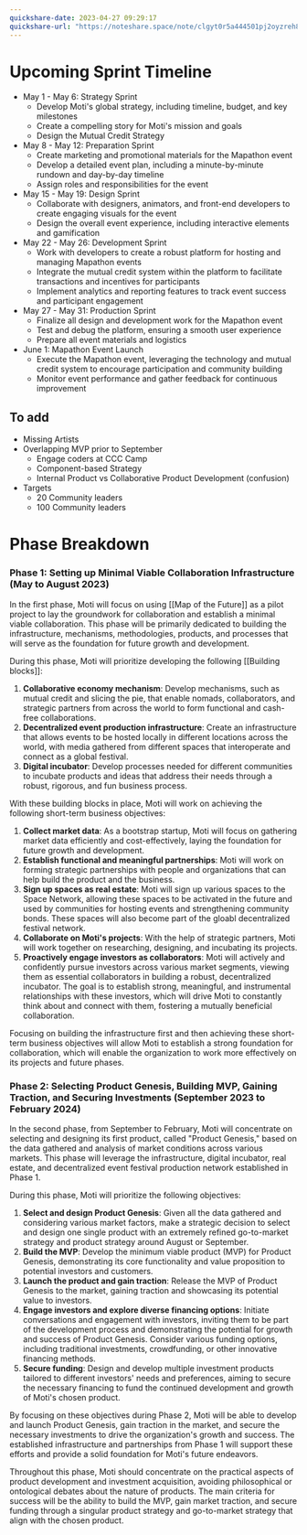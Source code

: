 ```yaml
---
quickshare-date: 2023-04-27 09:29:17
quickshare-url: "https://noteshare.space/note/clgyt0r5a444501pj2oyzreh8#PULmCYN0+xgxN6FUIrfz40J2M+3Q+0FHjZlMEiKyX+o"
---
```

# Upcoming Sprint Timeline
- May 1 - May 6: Strategy Sprint
  - Develop Moti's global strategy, including timeline, budget, and key milestones
  - Create a compelling story for Moti's mission and goals
  - Design the Mutual Credit Strategy
- May 8 - May 12: Preparation Sprint
  - Create marketing and promotional materials for the Mapathon event
  - Develop a detailed event plan, including a minute-by-minute rundown and day-by-day timeline
  - Assign roles and responsibilities for the event
- May 15 - May 19: Design Sprint
  - Collaborate with designers, animators, and front-end developers to create engaging visuals for the event
  - Design the overall event experience, including interactive elements and gamification
- May 22 - May 26: Development Sprint
  - Work with developers to create a robust platform for hosting and managing Mapathon events
  - Integrate the mutual credit system within the platform to facilitate transactions and incentives for participants
  - Implement analytics and reporting features to track event success and participant engagement
- May 27 - May 31: Production Sprint
  - Finalize all design and development work for the Mapathon event
  - Test and debug the platform, ensuring a smooth user experience
  - Prepare all event materials and logistics
- June 1: Mapathon Event Launch
  - Execute the Mapathon event, leveraging the technology and mutual credit system to encourage participation and community building
  - Monitor event performance and gather feedback for continuous improvement
  
## To add
- Missing Artists
- Overlapping MVP prior to September
	- Engage coders at CCC Camp
	- Component-based Strategy
	- Internal Product vs Collaborative Product Development (confusion)
- Targets
	- 20 Community leaders
	- 100 Community leaders

# Phase Breakdown

### Phase 1: Setting up Minimal Viable Collaboration Infrastructure (May to August 2023)

In the first phase, Moti will focus on using [[Map of the Future]] as a pilot project to lay the groundwork for collaboration and establish a minimal viable collaboration. This phase will be primarily dedicated to building the infrastructure, mechanisms, methodologies, products, and processes that will serve as the foundation for future growth and development.

During this phase, Moti will prioritize developing the following [[Building blocks]]:
1.  **Collaborative economy mechanism**: Develop mechanisms, such as mutual credit and slicing the pie, that enable nomads, collaborators, and strategic partners from across the world to form functional and cash-free collaborations.
2.  **Decentralized event production infrastructure**: Create an infrastructure that allows events to be hosted locally in different locations across the world, with media gathered from different spaces that interoperate and connect as a global festival.
3.  **Digital incubator**: Develop processes needed for different communities to incubate products and ideas that address their needs through a robust, rigorous, and fun business process.

With these building blocks in place, Moti will work on achieving the following short-term business objectives:

1.  **Collect market data**: As a bootstrap startup, Moti will focus on gathering market data efficiently and cost-effectively, laying the foundation for future growth and development.
2.  **Establish functional and meaningful partnerships**: Moti will work on forming strategic partnerships with people and organizations that can help build the product and the business.
3.  **Sign up spaces as real estate**: Moti will sign up various spaces to the Space Network, allowing these spaces to be activated in the future and used by communities for hosting events and strengthening community bonds. These spaces will also become part of the gloabl decentralized festival network.
4.  **Collaborate on Moti's projects**: With the help of strategic partners, Moti will work together on researching, designing, and incubating its projects.
5. **Proactively engage investors as collaborators**: Moti will actively and confidently pursue investors across various market segments, viewing them as essential collaborators in building a robust, decentralized incubator. The goal is to establish strong, meaningful, and instrumental relationships with these investors, which will drive Moti to constantly think about and connect with them, fostering a mutually beneficial collaboration.

Focusing on building the infrastructure first and then achieving these short-term business objectives will allow Moti to establish a strong foundation for collaboration, which will enable the organization to work more effectively on its projects and future phases.

### Phase 2: Selecting Product Genesis, Building MVP, Gaining Traction, and Securing Investments (September 2023 to February 2024)

In the second phase, from September to February, Moti will concentrate on selecting and designing its first product, called "Product Genesis," based on the data gathered and analysis of market conditions across various markets. This phase will leverage the infrastructure, digital incubator, real estate, and decentralized event festival production network established in Phase 1.

During this phase, Moti will prioritize the following objectives:

1.  **Select and design Product Genesis**: Given all the data gathered and considering various market factors, make a strategic decision to select and design one single product with an extremely refined go-to-market strategy and product strategy around August or September.
2.  **Build the MVP**: Develop the minimum viable product (MVP) for Product Genesis, demonstrating its core functionality and value proposition to potential investors and customers.
3.  **Launch the product and gain traction**: Release the MVP of Product Genesis to the market, gaining traction and showcasing its potential value to investors.
4.  **Engage investors and explore diverse financing options**: Initiate conversations and engagement with investors, inviting them to be part of the development process and demonstrating the potential for growth and success of Product Genesis. Consider various funding options, including traditional investments, crowdfunding, or other innovative financing methods.
5.  **Secure funding**: Design and develop multiple investment products tailored to different investors' needs and preferences, aiming to secure the necessary financing to fund the continued development and growth of Moti's chosen product.

By focusing on these objectives during Phase 2, Moti will be able to develop and launch Product Genesis, gain traction in the market, and secure the necessary investments to drive the organization's growth and success. The established infrastructure and partnerships from Phase 1 will support these efforts and provide a solid foundation for Moti's future endeavors.

Throughout this phase, Moti should concentrate on the practical aspects of product development and investment acquisition, avoiding philosophical or ontological debates about the nature of products. The main criteria for success will be the ability to build the MVP, gain market traction, and secure funding through a singular product strategy and go-to-market strategy that align with the chosen product.